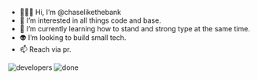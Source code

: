 + 🧑🏻‍💻 Hi, I’m @chaselikethebank
+ 🚀 I’m interested in all things code and base.
+ 🌱 I’m currently learning how to stand and strong type at the same time. 
+ 👽 I’m looking to build small tech.
+ 📫 Reach via pr. 

![developers](https://c.tenor.com/aHyTAW8yweQAAAAC/tenor.gif)
![done](https://fireship.io/courses/react-next-firebase/img/prizes/8.webp)
